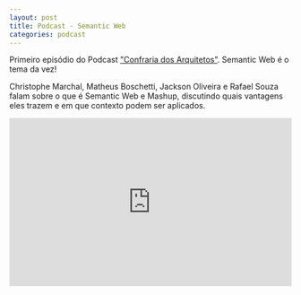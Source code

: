 ```yaml
---
layout: post
title: Podcast - Semantic Web
categories: podcast
---
```



<div class="message">
  Primeiro episódio do Podcast  <a href="https://soundcloud.com/confraria-dos-arquitetos" target="_blank">"Confraria dos Arquitetos"</a>. Semantic Web é o tema da vez!
</div>


Christophe Marchal, Matheus Boschetti, Jackson Oliveira e Rafael Souza falam sobre o que é Semantic Web e Mashup, discutindo quais vantagens eles trazem e em que contexto podem ser aplicados.

<iframe width="100%" height="300" scrolling="no" frameborder="no" src="https://w.soundcloud.com/player/?url=https%3A//api.soundcloud.com/tracks/125455234&amp;auto_play=false&amp;hide_related=false&amp;visual=true"></iframe>